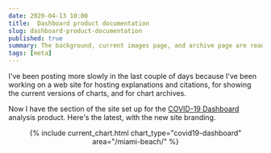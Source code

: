 ```yaml
---
date: 2020-04-13 10:00
title:  Dashboard product documentation
slug: dashboard-product-documentation
published: true
summary: The background, current images page, and archive page are ready.
tags: [meta]
---
```


I've been posting more slowly in the last couple of days because I've been
working on a web site for hosting explanations and citations, for showing the
current versions of charts, and for chart archives.

<!--more-->

Now I have the section
of the site set up for the [COVID-19 Dashboard](/visualizations/covid19-dashboard/)
analysis product.  Here's the latest, with the new site branding.

<center>
{% include current_chart.html chart_type="covid19-dashboard" area="/miami-beach/" %}
</center>
